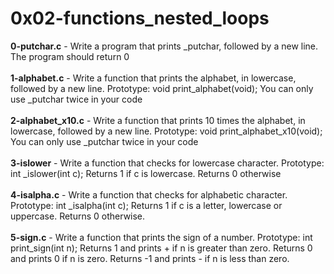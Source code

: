 # 0x02-functions_nested_loops<br/>
**0-putchar.c** - Write a program that prints _putchar, followed by a new line. The program should return 0<br/><br/>
**1-alphabet.c** - Write a function that prints the alphabet, in lowercase, followed by a new line. Prototype: void print_alphabet(void); You can only use _putchar twice in your code<br/><br/>
**2-alphabet_x10.c** - Write a function that prints 10 times the alphabet, in lowercase, followed by a new line. Prototype: void print_alphabet_x10(void); You can only use _putchar twice in your code<br/><br/>
**3-islower** - Write a function that checks for lowercase character. Prototype: int _islower(int c); Returns 1 if c is lowercase. Returns 0 otherwise<br/><br/>
**4-isalpha.c** - Write a function that checks for alphabetic character. Prototype: int _isalpha(int c); Returns 1 if c is a letter, lowercase or uppercase. Returns 0 otherwise.<br/><br/>
**5-sign.c** - Write a function that prints the sign of a number. Prototype: int print_sign(int n); Returns 1 and prints + if n is greater than zero. Returns 0 and prints 0 if n is zero. Returns -1 and prints - if n is less than zero.<br/><br/>
